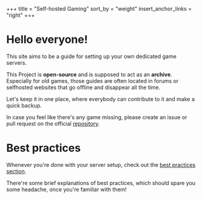 +++
title = "Self-hosted Gaming"
sort_by = "weight"
insert_anchor_links = "right"
+++

# Hello everyone!

This site aims to be a guide for setting up your own dedicated game servers.


This Project is **open-source** and is supposed to act as an **archive**.
Especially for old games, those guides are often located in forums or selfhosted websites that go offline and disappear all the time.

Let's keep it in one place, where everybody can contribute to it and make a quick backup.


In case you feel like there's any game missing, please create an issue or pull request on the official [repository](https://github.com/nukesor/selfhosted-gaming).


# Best practices

Whenever you're done with your server setup, check out the [best practices section](/best-practices/).

There're some brief explanations of best practices, which should spare you some headache, once you're familiar with them!
